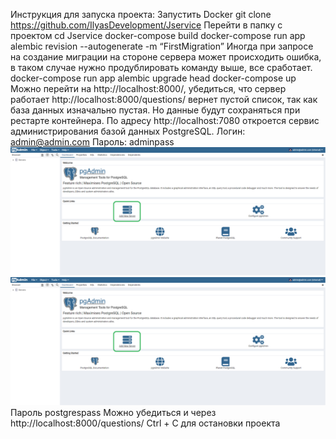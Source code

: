 Инструкция для запуска проекта:
Запустить Docker
git clone https://github.com/IlyasDevelopment/Jservice
Перейти в папку с проектом cd Jservice
docker-compose build
docker-compose run app alembic revision --autogenerate -m “FirstMigration”
Иногда при запросе на создание миграции на стороне сервера может происходить ошибка, в таком случае нужно продублировать команду выше, все сработает.
docker-compose run app alembic upgrade head
docker-compose up
Можно перейти на http://localhost:8000/, убедиться, что сервер работает
http://localhost:8000/questions/ вернет пустой список, так как база данных изначально пустая. Но данные будут сохраняться при рестарте контейнера.
По адресу http://localhost:7080 откроется сервис администрирования базой данных PostgreSQL. Логин: admin@admin.com Пароль: adminpass
![alt text](https://github.com/IlyasDevelopment/Jservice/blob/main/screenshots/1.png "Таблица")
![alt text](https://github.com/IlyasDevelopment/Jservice/blob/main/screenshots/1.png "Таблица")
Пароль postgrespass
Можно убедиться и через http://localhost:8000/questions/
Ctrl + C для остановки проекта
